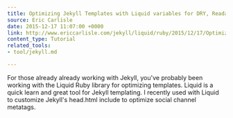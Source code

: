 ```yaml
---
title: Optimizing Jekyll Templates with Liquid variables for DRY, Readable Markup
source: Eric Carlisle
date: 2015-12-17 11:07:00 +0000
link: http://www.ericcarlisle.com/jekyll/liquid/ruby/2015/12/17/Optimizing_Jekyll_Templates_with_Liquid_Variables.html
content_type: Tutorial
related_tools:
- tool/jekyll.md

---
```

For those already already working with Jekyll, you've probably been working with the Liquid Ruby library for optimizing templates. Liquid is a quick learn and great tool for Jekyll templating. I recently used with Liquid to customize Jekyll's head.html include to optimize social channel metatags.





